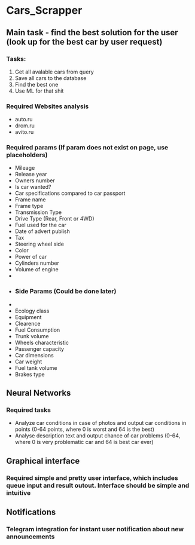 # Cars_Scrapper

## Main task - find the best solution for the user (look up for the best car by user request)

### Tasks:
1.  Get all avalable cars from query
2. Save all cars to the database
3. Find the best one
4. Use ML for that shit

### Required Websites analysis

* auto.ru
* drom.ru
* avito.ru

### Required params (If param does not exist on page, use placeholders)

* Mileage
* Release year
* Owners number
* Is car wanted?
* Car specifications compared to car passport
* Frame name
* Frame type
* Transmission Type
* Drive Type (Rear, Front or 4WD)
* Fuel used for the car
* Date of advert publish
* Tax
* Steering wheel side
* Color
* Power of car
* Cylinders number
* Volume of engine
* 
* ### Side Params (Could be done later)
* 
* Ecology class
* Equipment
* Clearence
* Fuel Consumption
* Trunk volume
* Wheels characteristic
* Passenger capacity
* Car dimensions
* Car weight
* Fuel tank volume
* Brakes type

## Neural Networks

### Required tasks

* Analyze car conditions in case of photos and output car conditions in points (0-64 points, where 0 is worst and 64 is the best)
* Analyse description text and output chance of car problems (0-64, where 0 is very problematic car and 64 is best car ever)

## Graphical interface

### Required simple and pretty user interface, which includes queue input and result outout. Interface should be simple and intuitive

## Notifications

### Telegram integration for instant user notification about new announcements
